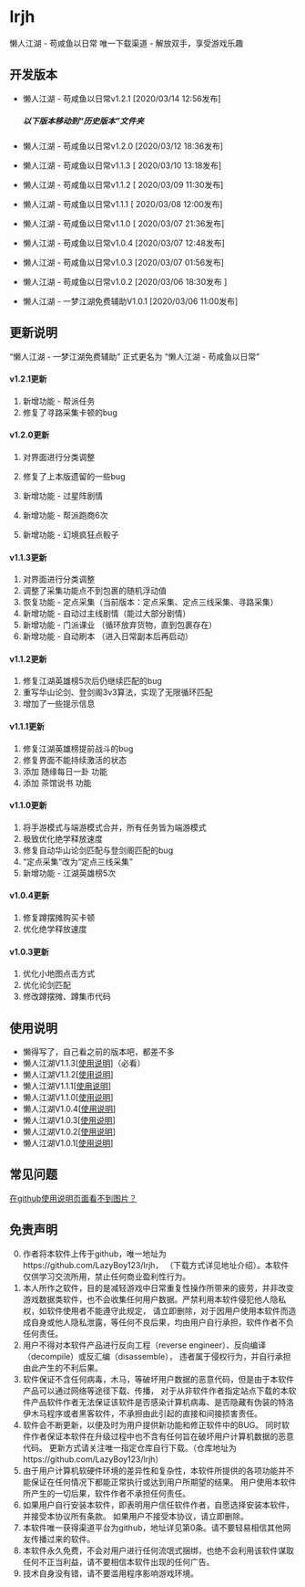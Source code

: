 # lrjh
懒人江湖 - 苟咸鱼以日常 唯一下载渠道 - 解放双手，享受游戏乐趣

## 开发版本
- 懒人江湖 - 苟咸鱼以日常v1.2.1 [2020/03/14 12:56发布]

  ##### 以下版本移动到“历史版本”文件夹

- 懒人江湖 - 苟咸鱼以日常v1.2.0 [2020/03/12 18:36发布]

- 懒人江湖 - 苟咸鱼以日常v1.1.3 [ 2020/03/10 13:18发布]

- 懒人江湖 - 苟咸鱼以日常v1.1.2 [ 2020/03/09 11:30发布]

- 懒人江湖 - 苟咸鱼以日常v1.1.1 [ 2020/03/08 12:00发布]

- 懒人江湖 - 苟咸鱼以日常v1.1.0 [ 2020/03/07 21:36发布]

- 懒人江湖 - 苟咸鱼以日常v1.0.4 [2020/03/07 12:48发布]

- 懒人江湖 - 苟咸鱼以日常v1.0.3 [2020/03/07 01:56发布]

- 懒人江湖 - 苟咸鱼以日常v1.0.2 [2020/03/06 18:30发布 ]

- 懒人江湖 - 一梦江湖免费辅助V1.0.1 [2020/03/06 11:00发布]



## 更新说明
“懒人江湖 - 一梦江湖免费辅助” 正式更名为 “懒人江湖 - 苟咸鱼以日常”

#### v1.2.1更新

1. 新增功能 - 帮派任务
2. 修复了寻路采集卡顿的bug 

#### v1.2.0更新

1. 对界面进行分类调整

2. 修复了上本版遗留的一些bug

3. 新增功能 - 过星阵剧情

4. 新增功能 - 帮派跑商6次

5. 新增功能 - 幻境疯狂点骰子

   

#### v1.1.3更新

1. 对界面进行分类调整
2. 调整了采集功能点不到包裹的随机浮动值
3. 恢复功能 - 定点采集（当前版本：定点采集、定点三线采集、寻路采集）
4. 新增功能 - 自动过主线剧情（能过大部分剧情）
5. 新增功能 - 门派课业 （循环放弃货物，直到包裹存在）
6. 新增功能 - 自动刷本 （进入日常副本后再启动）

#### v1.1.2更新
1. 修复江湖英雄榜5次后仍继续匹配的bug
2. 重写华山论剑、登剑阁3v3算法，实现了无限循环匹配
3. 增加了一些提示信息

#### v1.1.1更新

1. 修复江湖英雄榜提前战斗的bug
2. 修复界面不能持续激活的状态
3. 添加 随缘每日一卦 功能
4. 添加 茶馆说书 功能

#### v1.1.0更新

1. 将手游模式与端游模式合并，所有任务皆为端游模式
2. 极致优化绝学释放速度
3. 修复自动华山论剑匹配与登剑阁匹配的bug
4. “定点采集”改为“定点三线采集”
5. 新增功能 - 江湖英雄榜5次

#### v1.0.4更新

1. 修复蹲摆摊购买卡顿
2. 优化绝学释放速度

#### v1.0.3更新
1. 优化小地图点击方式
2. 优化论剑匹配
3. 修改蹲摆摊、蹲集市代码



## 使用说明

- 懒得写了，自己看之前的版本吧，都差不多
- 懒人江湖V1.1.3[[使用说明](https://github.com/LazyBoy123/lrjh/raw/master/%E4%BD%BF%E7%94%A8%E8%AF%B4%E6%98%8E.docx)]（必看）
- 懒人江湖V1.1.2[[使用说明](https://github.com/LazyBoy123/lrjh/raw/master/%E4%BD%BF%E7%94%A8%E8%AF%B4%E6%98%8E.docx)]
- 懒人江湖V1.1.1[[使用说明](https://github.com/LazyBoy123/lrjh/raw/master/%E4%BD%BF%E7%94%A8%E8%AF%B4%E6%98%8E.docx)]
- 懒人江湖V1.1.0[[使用说明](https://github.com/LazyBoy123/lrjh/raw/master/%E4%BD%BF%E7%94%A8%E8%AF%B4%E6%98%8E.docx)]
- 懒人江湖V1.0.4[[使用说明](https://github.com/LazyBoy123/lrjh/blob/master/post/%E8%BD%AF%E4%BB%B6%E4%BD%BF%E7%94%A8%E6%96%B9%E6%B3%95.md)]
- 懒人江湖V1.0.3[[使用说明](https://github.com/LazyBoy123/lrjh/blob/master/post/%E8%BD%AF%E4%BB%B6%E4%BD%BF%E7%94%A8%E6%96%B9%E6%B3%95.md)] 
- 懒人江湖V1.0.2[[使用说明](https://github.com/LazyBoy123/lrjh/blob/master/post/%E8%BD%AF%E4%BB%B6%E4%BD%BF%E7%94%A8%E6%96%B9%E6%B3%95.md)]
- 懒人江湖V1.0.1[[使用说明](https://github.com/LazyBoy123/lrjh/blob/master/post/%E8%BD%AF%E4%BB%B6%E4%BD%BF%E7%94%A8%E6%96%B9%E6%B3%95.md)]



## 常见问题
[在github使用说明页面看不到图片？ ](https://github.com/LazyBoy123/lrjh/blob/master/post/%E7%9C%8B%E4%B8%8D%E5%88%B0github%E7%9A%84%E5%9B%BE%E7%89%87.md)

## 免责声明
0. 作者将本软件上传于github，唯一地址为https://github.com/LazyBoy123/lrjh， （下载方式详见地址介绍）。本软件仅供学习交流所用，禁止任何商业盈利性行为。
1. 本人所作之软件，目的是减轻游戏中日常重复性操作所带来的疲劳，并非改变游戏数据类软件，也不会收集任何用户数据。严禁利用本软件侵犯他人隐私权，如软件使用者不能遵守此规定， 请立即删除，对于因用户使用本软件而造成自身或他人隐私泄露，等任何不良后果，均由用户自行承担，软件作者不负任何责任。 
2. 用户不得对本软件产品进行反向工程（reverse engineer）、反向编译（decompile）或反汇编（disassemble）， 违者属于侵权行为，并自行承担由此产生的不利后果。 
3. 软件保证不含任何病毒，木马，等破坏用户数据的恶意代码，但是由于本软件产品可以通过网络等途径下载、传播， 对于从非软件作者指定站点下载的本软件产品软件作者无法保证该软件是否感染计算机病毒、是否隐藏有伪装的特洛伊木马程序或者黑客软件，不承担由此引起的直接和间接损害责任。 
4. 软件会不断更新，以便及时为用户提供新功能和修正软件中的BUG。 同时软件作者保证本软件在升级过程中也不含有任何旨在破坏用户计算机数据的恶意代码。 更新方式请关注唯一指定仓库自行下载。（仓库地址为https://github.com/LazyBoy123/lrjh）
5. 由于用户计算机软硬件环境的差异性和复杂性，本软件所提供的各项功能并不能保证在任何情况下都能正常执行或达到用户所期望的结果。 用户使用本软件所产生的一切后果，软件作者不承担任何责任。 
6. 如果用户自行安装本软件，即表明用户信任软件作者，自愿选择安装本软件，并接受本协议所有条款。 如果用户不接受本协议，请立即删除。
7. 本软件唯一获得渠道平台为github，地址详见第0条。请不要轻易相信其他网友传播过来的软件。
8. 本软件永久免费，不会对用户进行任何流氓式捆绑，也绝不会利用该软件谋取任何不正当利益，请不要相信本软件出现的任何广告。
9. 技术自身没有错，请不要滥用程序影响游戏环境。

